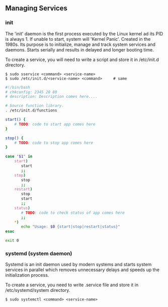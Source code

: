 ## Managing Services

### init

The 'init' daemon is the first process executed by the Linux kernel ad its PID is always 1. If unable to start, system will 'Kernel Panic'. Created in the 1980s. Its purpose is to initialize, manage and track system services and daemons. Starts serially and results in delayed and longer booting time.

To create a service, you will need to write a script and store it in /etc/init.d directory.

```console
$ sudo sservice <command> <service-name>
$ sudo /etc/init.d/<service-name> <command>     # same
```

```sh
#!/bin/bash
# chkconfig: 2345 20 80
# description: Description comes here....

# Source function library.
. /etc/init.d/functions

start() {
    # TODO: code to start app comes here
}

stop() {
    # TODO: code to stop app comes here
}

case "$1" in
    start)
       start
       ;;
    stop)
       stop
       ;;
    restart)
       stop
       start
       ;;
    status)
       # TODO: code to check status of app comes here
       ;;
    *)
       echo "Usage: $0 {start|stop|restart|status}"
esac

exit 0
```

### systemd (system daemon)

Systemd is an init daemon used by modern systems and starts system services in parallel which removes unnecessary delays and speeds up the initialization process.

To create a service, you need to write .service file and store it in /etc/systemd/system directory.

```console
$ sudo systemctl <command> <service-name>
```

